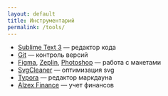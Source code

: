 ```yaml
---
layout: default
title: Инструментарий
permalink: /tools/
---
```


<ul class="site-list">
    <li class="site-list__item">
        <a href="https://www.sublimetext.com/" target="_blank">Sublime Text 3</a>&nbsp;&mdash; редактор кода
    </li>
    <li class="site-list__item">
        <a href="https://git-scm.com/" target="_blank">Git</a>&nbsp;&mdash; контроль версий
    </li>
    <li class="site-list__item">
        <a href="https://www.figma.com/" target="_blank">Figma</a>, <a href="https://zeplin.io/" target="_blank">Zeplin</a>, <a href="https://www.adobe.com/ru/products/photoshop.html" target="_blank">Photoshop</a>&nbsp;&mdash; работа с&nbsp;макетами
    </li>
    <li class="site-list__item">
        <a href="https://github.com/RazrFalcon/svgcleaner-gui" target="_blank">SvgCleaner</a>&nbsp;&mdash; оптимизация svg
    </li>
    <li class="site-list__item">
        <a href="https://www.typora.io/" target="_blank">Typora</a>&nbsp;&mdash; редактор маркдауна
    </li>
    <li class="site-list__item">
        <a href="https://www.alzex.com/" target="_blank">Alzex Finance</a>&nbsp;&mdash; учет финансов
    </li>
</ul>